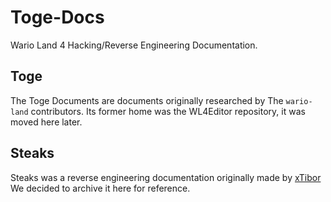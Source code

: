 # Toge-Docs
Wario Land 4 Hacking/Reverse Engineering Documentation.

## Toge
The Toge Documents are documents originally researched by The `wario-land` contributors. Its former home was the WL4Editor repository, it was moved here later.

## Steaks
Steaks was a reverse engineering documentation originally made by [xTibor](https://github.com/xTibor) We decided to archive it here for reference.